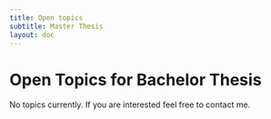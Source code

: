 ```yaml
---
title: Open topics
subtitle: Master Thesis
layout: doc
---
```

# Open Topics for Bachelor Thesis

No topics currently. If you are interested feel free to contact me.
